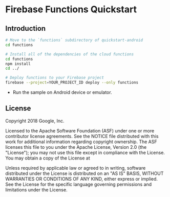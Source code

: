 Firebase Functions Quickstart
=============================

Introduction
------------


  ```bash
  # Move to the `functions` subdirectory of quickstart-android
  cd functions

  # Install all of the dependencies of the cloud functions
  cd functions
  npm install
  cd ../

  # Deploy functions to your Firebase project
  firebase --project=YOUR_PROJECT_ID deploy --only functions
  ```

- Run the sample on Android device or emulator.

License
-------

Copyright 2018 Google, Inc.

Licensed to the Apache Software Foundation (ASF) under one or more contributor
license agreements.  See the NOTICE file distributed with this work for
additional information regarding copyright ownership.  The ASF licenses this
file to you under the Apache License, Version 2.0 (the "License"); you may not
use this file except in compliance with the License.  You may obtain a copy of
the License at


Unless required by applicable law or agreed to in writing, software
distributed under the License is distributed on an "AS IS" BASIS, WITHOUT
WARRANTIES OR CONDITIONS OF ANY KIND, either express or implied.  See the
License for the specific language governing permissions and limitations under
the License.
